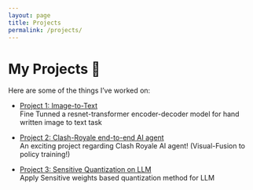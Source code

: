 ```yaml
---
layout: page
title: Projects
permalink: /projects/
---
```


# My Projects 🚀

Here are some of the things I’ve worked on:

- <i class="fas fa-microchip"></i> [Project 1: Image-to-Text](/Projects/project1)  
  Fine Tunned a resnet-transformer encoder-decoder model for hand written image to text task

- <i class="fas fa-microchip"></i> [Project 2: Clash-Royale end-to-end AI agent](/Projects/project2)  
An exciting project regarding Clash Royale AI agent! (Visual-Fusion to policy training!)

- <i class="fas fa-microchip"></i> [Project 3: Sensitive Quantization on LLM](/Projects/project3)  
  Apply Sensitive weights based quantization method for LLM
